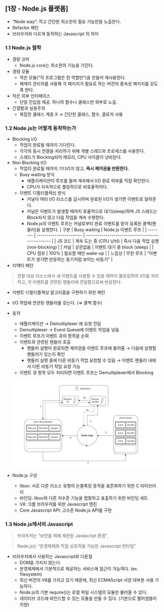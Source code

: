 ## [1장 - Node.js 플랫폼]

<aside>

- “Node way”: 작고 간단한 최소한의 필요 기능만을 노출한다.
- Refactor 패턴
- 브라우저와 다르게 동작하는 Javascript 의 의미
</aside>

### 1.1 Node.js 철학

- 경량 코어
  - Node.js core는 최소한의 기능을 가진다.
- 경량 모듈
  - 작은 모듈(”각 프로그램은 한 역할만”)을 만들어 재사용한다.
  - 패캐지 관리자를 사용해 각 패키지가 필요로 하는 버전의 종속성 패키지를 갖도록 한다.
- 작은 외부 인터페이스
  - 단일 진입점 제공. 하나의 함수나 클래스만 외부로 노출.
- 간결함과 실용주의
  - 복잡한 클래스 계층 X → 간단한 클래스, 함수, 클로저 사용

### 1.2 Node.js는 어떻게 동작하는가

- Blocking I/O
  - 작업이 완료될 때까지 기다린다.
  - 각각의 동시 연결을 처리하기 위해 개별 스레드와 프로세스를 사용한다.
  - 스레드가 Blocking되어 메모리, CPU 사이클이 낭비된다.
- Non Blocking I/O
  - 작업이 완료될 때까지 기다리지 않고, **즉시 제어권을 반환한다.**
  - Busy waiting 방식
    - 애플리케이션이 루프를 돌며 계속해서 I/O 완료 여부를 직접 확인한다.
    - CPU가 지속적으로 폴링하므로 비효율적이다.
  - 이벤트 디멀티플렉싱 방식
    - 커널이 여러 I/O 리소스를 감시하며 완료된 I/O가 생기면 이벤트로 알려준다.
    - 커널은 이벤트가 발생할 때까지 효율적으로 대기(sleep)하며 JS 스레드는 Block되지 않고 다음 작업을 계속 수행한다.
    - Node.js의 이벤트 루프는 커널로부터 완료 이벤트를 받아 등록된 콜백(핸들러)을 실행한다.
      | 구분 | Busy waiting | Node.js 이벤트 루프 |
      | -------- | ----------------------- | ------------------------------------------------- |
      | JS 코드 | 계속 도는 중 (CPU 낭비) | 즉시 다음 작업 실행 (non-blocking) |
      | 커널 | 상관없음 | 이벤트 대기 중 block (sleep) |
      | CPU 점유 | 100% | 필요할 때만 wake-up |
      | 느낌상 | 무한 루프 | "이벤트가 생기면 반응하는 동기처럼 보이는 비동기" |
- 리액터 패턴

> 관찰 대상 리소스에서 새 이벤트를 사용할 수 있을 때까지 블로킹하여 I/O를 처리하고, 각 이벤트를 관련된 핸들러에 전달함으로써 반응한다.

- 이벤트 디멀티플렉싱 알고리즘을 구현하기 위한 패턴
- I/O 작업에 연관된 핸들러를 갖는다. (⇒ 콜백 함수)
- 동작

  - 애플리케이션 → Demultiplexer 에 요청 전달
  - Demultiplexer → Event Queue에 이벤트 작업을 넣음
  - 이벤트 루프가 이벤트 큐의 항목을 순회
  - 이벤트와 관련된 핸들러 호출
    - 핸들러 실행이 완료되면 제어권을 이벤트 루프에 돌려줌 → 다음에 실행할 핸들러가 있는지 확인
    - 핸들러 실행 중에 다른 비동기 작업 요청할 수 있음 → 이벤트 핸들러 내에서 다른 비동기 작업 요청 가능
  - 이벤트 큐 항목 모두 처리되면 이벤트 루프는 Demultiplexer에서 Blocking

  ![image.png](./images/image1.png)

- Node.js 구성
  - libuv: 서로 다른 리소스 유형의 논블록킹 동작을 표준화하기 위한 C 라이브러리
  - 바인딩: libuv와 다른 저수준 기능을 랩핑하고 표출하기 위한 바인딩 세트
  - V8: 크롬 브라우저를 위한 Javascript 엔진
  - Core Javascript API: 고수준 Node.js API를 구현

### 1.3 Node.js에서의 Javascript

> 브라우저는 “보안을 위해 제한된 Javascript 환경”,
>
> Node.js는 “운영체제와 직접 상호작용 가능한 Javascript 런타임”

- 브라우저에서 사용하는 Javascript와 다른점
  - DOM을 가지지 않는다.
  - 운영체제에서 기본적으로 제공하는 서비스에 접근이 가능하다. (ex. filesystem)
  - 최신 버전의 V8를 가지고 있기 때문에, 최신 ECMAScript 사양 대부분 사용 가능하다.
  - Node.js의 기본 require()는 로컬 파일 시스템의 모듈만 불러올 수 있다.
  - 네이티브 코드에 바인드할 수 있는 모듈을 만들 수 있다. (기본으로 웹어셈블리 지원)
